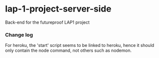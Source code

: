 # lap-1-project-server-side

Back-end for the futureproof LAP1 project

### Change log

For heroku, the 'start' script seems to be linked to heroku, hence it should only contain the node command, not others such as nodemon.
